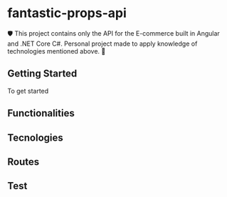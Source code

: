 # fantastic-props-api

🛡 This project contains only the API for the E-commerce built in Angular and .NET Core C#. Personal project made to apply knowledge of technologies mentioned above. 🔨

## Getting Started

To get started

## Functionalities

## Tecnologies

## Routes

## Test
